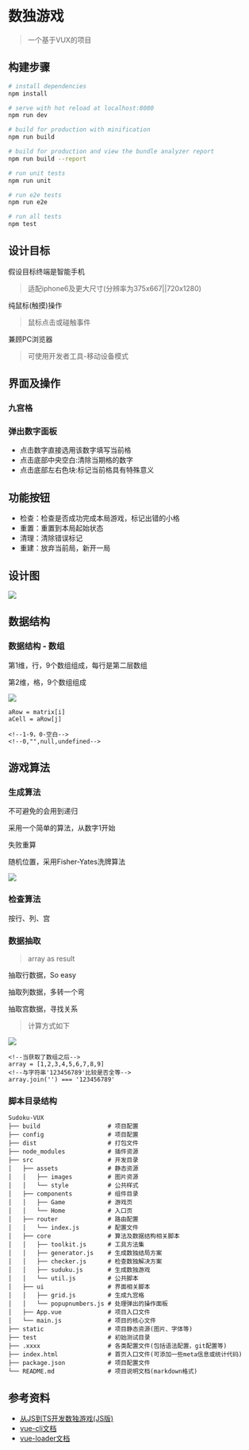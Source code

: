 # 数独游戏

> 一个基于VUX的项目

## 构建步骤

``` bash
# install dependencies
npm install

# serve with hot reload at localhost:8080
npm run dev

# build for production with minification
npm run build

# build for production and view the bundle analyzer report
npm run build --report

# run unit tests
npm run unit

# run e2e tests
npm run e2e

# run all tests
npm test
```

## 设计目标

假设目标终端是智能手机

> 适配iphone6及更大尺寸(分辨率为375x667||720x1280)

纯鼠标(触摸)操作

> 鼠标点击或碰触事件

兼顾PC浏览器

> 可使用开发者工具-移动设备模式

## 界面及操作

### 九宫格

### 弹出数字面板

* 点击数字直接选用该数字填写当前格
* 点击底部中央空白:清除当期格的数字
* 点击底部左右色块:标记当前格具有特殊意义

## 功能按钮

* 检查：检查是否成功完成本局游戏，标记出错的小格
* 重置：重置到本局起始状态
* 清理：清除错误标记
* 重建：放弃当前局，新开一局

## 设计图

![](./src/assets/sudoku.png)

## 数据结构

### 数据结构 - 数组

第1维，行，9个数组组成，每行是第二层数组

第2维，格，9个数组组成

![](./src/assets/structure.png)

```vue
aRow = matrix[i]
aCell = aRow[j]

<!--1-9，0-空白-->
<!--0,"",null,undefined-->
```

## 游戏算法

### 生成算法

不可避免的会用到递归

采用一个简单的算法，从数字1开始

失败重算

随机位置，采用Fisher-Yates洗牌算法

![](./src/assets/Fisher-Yates.png)

### 检查算法

按行、列、宫

### 数据抽取

> array as result

抽取行数据，So easy

抽取列数据，多转一个弯

抽取宫数据，寻找关系

> 计算方式如下

![](./src/assets/coordinate.png)

```vue
<!--当获取了数组之后-->
array = [1,2,3,4,5,6,7,8,9]
<!--与字符串'123456789'比较是否全等-->
array.join('') === '123456789'
```

### 脚本目录结构

```
Sudoku-VUX
├── build                   # 项目配置
├── config                  # 项目配置
├── dist                    # 打包文件
├── node_modules            # 插件资源
├── src                     # 开发目录
│   ├── assets              # 静态资源
│   │   ├── images          # 图片资源
│   │   └── style           # 公共样式
│   ├── components          # 组件目录
│   │   ├── Game            # 游戏页
│   │   └── Home            # 入口页
│   ├── router              # 路由配置
│   │   └── index.js        # 配置文件
│   ├── core                # 算法及数据结构相关脚本
│   │   ├── toolkit.js      # 工具方法集
│   │   ├── generator.js    # 生成数独结局方案
│   │   ├── checker.js      # 检查数独解决方案
│   │   ├── suduku.js       # 生成数独游戏
│   │   └── util.js         # 公共脚本
│   ├── ui                  # 界面相关脚本
│   │   ├── grid.js         # 生成九宫格
│   │   └── popupnumbers.js # 处理弹出的操作面板
│   ├── App.vue             # 项目入口文件
│   └── main.js             # 项目的核心文件
├── static                  # 项目静态资源(图片、字体等)
├── test                    # 初始测试目录
├── .xxxx                   # 各类配置文件(包括语法配置，git配置等)
├── index.html              # 首页入口文件(可添加一些meta信息或统计代码)
├── package.json            # 项目配置文件
└── README.md               # 项目说明文档(markdown格式)
```

## 参考资料

* [从JS到TS开发数独游戏(JS版)](https://www.imooc.com/learn/899)
* [vue-cli文档](http://vuejs-templates.github.io/webpack/)
* [vue-loader文档](http://vuejs.github.io/vue-loader)
